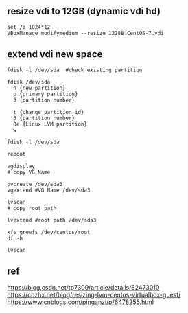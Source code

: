 
## resize vdi to 12GB (dynamic vdi hd)
```
set /a 1024*12
VBoxManage modifymedium --resize 12288 CentOS-7.vdi
```

## extend vdi new space 
```
fdisk -l /dev/sda  #check existing partition

fdisk /dev/sda
  n {new partition}
  p {primary partition}
  3 {partition number}

  t {change partition id}
  3 {partition number}
  8e {Linux LVM partition}
  w

fdisk -l /dev/sda

reboot

vgdisplay
# copy VG Name

pvcreate /dev/sda3
vgextend #VG Name /dev/sda3

lvscan
# copy root path

lvextend #root path /dev/sda3

xfs_growfs /dev/centos/root
df -h

lvscan
```


## ref
https://blog.csdn.net/tp7309/article/details/62473010
https://cnzhx.net/blog/resizing-lvm-centos-virtualbox-guest/
https://www.cnblogs.com/pinganzi/p/6478255.html
